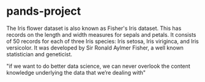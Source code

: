 # pands-project

The Iris flower dataset is also known as Fisher's Iris dataset. This has records on the length and width measures for sepals and petals. It consists of 50 records for each of three Iris species: Iris setosa, Iris viriginca, and Iris versicolor. It was developed by Sir Ronald Aylmer Fisher, a well known statistician and geneticist. 

"if we want to do better data science, we can never overlook the content knowledge underlying the data that we’re dealing with"
